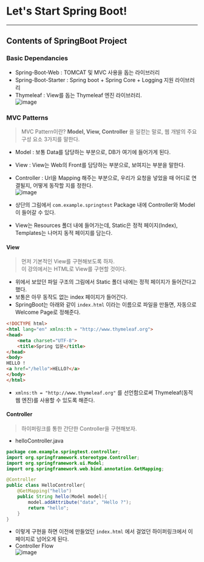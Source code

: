 # Let's Start Spring Boot!
---
## Contents of SpringBoot Project
### Basic Dependancies
- Spring-Boot-Web : TOMCAT 및 MVC 사용을 돕는 라이브러리
- Spring-Boot-Starter : Spring boot + Spring Core + Logging 지원 라이브러리
- Thymeleaf : View를 돕는 Thymeleaf 엔진 라이브러리.  
![image](https://user-images.githubusercontent.com/71700079/147572563-2995ad31-1b72-477c-a3bf-24de061a1971.png)  

### MVC Patterns
> MVC Pattern이란? __Model, View, Controller__ 을 일컫는 말로, 웹 개발의 주요 구성 요소 3가지를 말한다.
- Model : 보통 Data를 담당하는 부분으로, DB가 여기에 들어가게 된다.
- View : View는 Web의 Front를 담당하는 부분으로, 보여지는 부분을 말한다.
- Controller : Url을 Mapping 해주는 부분으로, 우리가 요청을 넣었을 때 어디로 연결될지, 어떻게 동작할 지를 정한다.  
![image](https://user-images.githubusercontent.com/71700079/147573660-7ce6c00d-4754-4228-a4f9-701600cb03b8.png)  

- 상단의 그림에서 ```com.example.springtest``` Package 내에 Controller와 Model이 들어갈 수 있다.
- View는 Resources 폴더 내에 들어가는데, Static은 정적 페이지(Index), Templates는 나머지 동적 페이지를 담는다.

#### View
> 먼저 기본적인 View를 구현해보도록 하자.  
> 이 강의에서는 HTML로 View를 구현할 것이다.  

- 위에서 보았던 파일 구조의 그림에서 Static 폴더 내에는 정적 페이지가 들어간다고 했다.
- 보통은 아무 동작도 없는 index 페이지가 들어간다.
- SpringBoot는 아래와 같이 ```index.html``` 이라는 이름으로 파일을 만들면, 자동으로 Welcome Page로 정해준다.
```HTML
<!DOCTYPE html>
<html lang="en" xmlns:th = "http://www.thymeleaf.org">
<head>
    <meta charset="UTF-8">
    <title>Spring 입문</title>
</head>
<body>
HELLO !
<a href="/hello">HELLO?</a>
</body>
</html>
```
- ```xmlns:th = "http://www.thymeleaf.org"``` 를 선언함으로써 Thymeleaf(동적 웹 엔진)를 사용할 수 있도록 해준다.

#### Controller
> 하이퍼링크를 통한 간단한 Controller을 구현해보자.  
- helloController.java
```java
package com.example.springtest.controller;
import org.springframework.stereotype.Controller;
import org.springframework.ui.Model;
import org.springframework.web.bind.annotation.GetMapping;

@Controller
public class HelloController{
    @GetMapping("hello")
    public String hello(Model model){
        model.addAttribute("data", "Hello ?");
        return "hello";
    }
}
```
- 이렇게 구현을 하면 이전에 만들었던 ```index.html``` 에서 걸었던 하이퍼링크에서 이 페이지로 넘어오게 된다.
- Controller Flow  
![image](https://user-images.githubusercontent.com/71700079/147710836-8cb1ba21-3117-4b67-89d2-0c238ad6b4df.png)  

